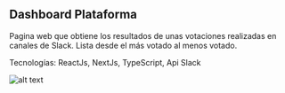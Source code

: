 ## Dashboard Plataforma

Pagina web que obtiene los resultados de unas votaciones realizadas en canales de Slack.
Lista desde el más votado al menos votado.

Tecnologías: ReactJs, NextJs, TypeScript, Api Slack

![alt text](https://nachodiaz.me/wp-content/uploads/2023/03/image-glocal-e1679418512954.jpg)



